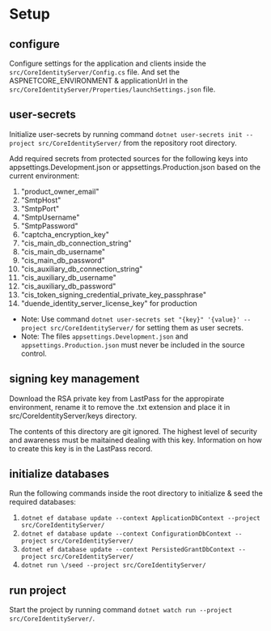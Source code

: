 # Setup

## configure

Configure settings for the application and clients inside the `src/CoreIdentityServer/Config.cs` file. And set the ASPNETCORE_ENVIRONMENT & applicationUrl in the `src/CoreIdentityServer/Properties/launchSettings.json` file.

## user-secrets

Initialize user-secrets by running command `dotnet user-secrets init --project src/CoreIdentityServer/` from the repository root directory.

Add required secrets from protected sources for the following keys into appsettings.Development.json or appsettings.Production.json based on the current environment:

1. "product_owner_email"
2. "SmtpHost"
3. "SmtpPort"
4. "SmtpUsername"
5. "SmtpPassword"
6. "captcha_encryption_key"
7. "cis_main_db_connection_string"
8. "cis_main_db_username"
9. "cis_main_db_password"
10. "cis_auxiliary_db_connection_string"
11. "cis_auxiliary_db_username"
12. "cis_auxiliary_db_password"
13. "cis_token_signing_credential_private_key_passphrase" 
14. "duende_identity_server_license_key" for production

* Note: Use command `dotnet user-secrets set "{key}" '{value}' --project src/CoreIdentityServer/` for setting them as user secrets.
* Note: The files `appsettings.Development.json` and `appsettings.Production.json` must never be included in the source control.

## signing key management

Download the RSA private key from LastPass for the appropirate environment, rename it to remove the .txt extension and place it in src/CoreIdentityServer/keys directory.

The contents of this directory are git ignored. The highest level of security and awareness must be maitained dealing with this key. Information on how to create this key is in the LastPass record.

## initialize databases

Run the following commands inside the root directory to initialize & seed the required databases:

1. `dotnet ef database update --context ApplicationDbContext --project src/CoreIdentityServer/`
2. `dotnet ef database update --context ConfigurationDbContext --project src/CoreIdentityServer/`
3. `dotnet ef database update --context PersistedGrantDbContext --project src/CoreIdentityServer/`
4. `dotnet run \/seed --project src/CoreIdentityServer/`

## run project

Start the project by running command `dotnet watch run --project src/CoreIdentityServer/`.
 